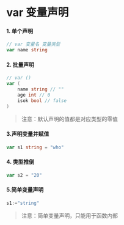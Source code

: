 # var 变量声明

#### 1. 单个声明

```go
// var 变量名 变量类型
var name string
```

#### 2. 批量声明

```go
// var ()
var (
	name string // ""
    age int // 0
    isok bool // false
)
```

> 注意：默认声明的值都是对应类型的零值

#### 3.声明变量并赋值

```go
var s1 string = "who"
```

#### 4. 类型推倒

```go
var s2 = "20"
```

#### 5.简单变量声明

```go
s1:="string"
```

> 注意：简单变量声明，只能用于函数内部